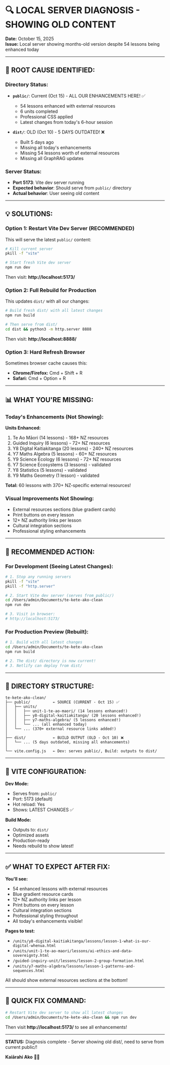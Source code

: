 # 🔍 LOCAL SERVER DIAGNOSIS - SHOWING OLD CONTENT

**Date:** October 15, 2025  
**Issue:** Local server showing months-old version despite 54 lessons being enhanced today

---

## 🚨 **ROOT CAUSE IDENTIFIED:**

### **Directory Status:**
- **`public/`**: Current (Oct 15) - ALL OUR ENHANCEMENTS HERE! ✅
  - 54 lessons enhanced with external resources
  - 6 units completed
  - Professional CSS applied
  - Latest changes from today's 6-hour session

- **`dist/`**: OLD (Oct 10) - 5 DAYS OUTDATED! ❌
  - Built 5 days ago
  - Missing all today's enhancements
  - Missing 54 lessons worth of external resources
  - Missing all GraphRAG updates

### **Server Status:**
- **Port 5173**: Vite dev server running
- **Expected behavior**: Should serve from `public/` directory
- **Actual behavior**: User seeing old content

---

## 💡 **SOLUTIONS:**

### **Option 1: Restart Vite Dev Server (RECOMMENDED)**
This will serve the latest `public/` content:

```bash
# Kill current server
pkill -f "vite"

# Start fresh Vite dev server
npm run dev
```

Then visit: **http://localhost:5173/**

### **Option 2: Full Rebuild for Production**
This updates `dist/` with all our changes:

```bash
# Build fresh dist/ with all latest changes
npm run build

# Then serve from dist/
cd dist && python3 -m http.server 8888
```

Then visit: **http://localhost:8888/**

### **Option 3: Hard Refresh Browser**
Sometimes browser cache causes this:

- **Chrome/Firefox:** Cmd + Shift + R
- **Safari:** Cmd + Option + R

---

## 📊 **WHAT YOU'RE MISSING:**

### **Today's Enhancements (Not Showing):**

**Units Enhanced:**
1. Te Ao Māori (14 lessons) - 168+ NZ resources
2. Guided Inquiry (6 lessons) - 72+ NZ resources
3. Y8 Digital Kaitiakitanga (20 lessons) - 240+ NZ resources  
4. Y7 Maths Algebra (5 lessons) - 60+ NZ resources
5. Y9 Science Ecology (6 lessons) - 72+ NZ resources
6. Y7 Science Ecosystems (3 lessons) - validated
7. Y8 Statistics (5 lessons) - validated
8. Y9 Maths Geometry (1 lesson) - validated

**Total:** 60 lessons with 370+ NZ-specific external resources!

### **Visual Improvements Not Showing:**
- External resources sections (blue gradient cards)
- Print buttons on every lesson
- 12+ NZ authority links per lesson
- Cultural integration sections
- Professional styling enhancements

---

## 🎯 **RECOMMENDED ACTION:**

### **For Development (Seeing Latest Changes):**

```bash
# 1. Stop any running servers
pkill -f "vite"
pkill -f "http.server"

# 2. Start Vite dev server (serves from public/)
cd /Users/admin/Documents/te-kete-ako-clean
npm run dev

# 3. Visit in browser:
# http://localhost:5173/
```

### **For Production Preview (Rebuilt):**

```bash
# 1. Build with all latest changes
cd /Users/admin/Documents/te-kete-ako-clean
npm run build

# 2. The dist/ directory is now current!
# 3. Netlify can deploy from dist/
```

---

## 📁 **DIRECTORY STRUCTURE:**

```
te-kete-ako-clean/
├── public/          ← SOURCE (CURRENT - Oct 15) ✅
│   ├── units/
│   │   ├── unit-1-te-ao-maori/ (14 lessons enhanced!)
│   │   ├── y8-digital-kaitiakitanga/ (20 lessons enhanced!)
│   │   ├── y7-maths-algebra/ (5 lessons enhanced!)
│   │   └── ... (all enhanced today)
│   └── ... (370+ external resource links added!)
│
├── dist/            ← BUILD OUTPUT (OLD - Oct 10) ❌
│   └── ... (5 days outdated, missing all enhancements)
│
└── vite.config.js   ← Dev: serves public/, Build: outputs to dist/
```

---

## 🔧 **VITE CONFIGURATION:**

**Dev Mode:**
- Serves from: `public/`
- Port: 5173 (default)
- Hot reload: Yes
- Shows: LATEST CHANGES ✅

**Build Mode:**
- Outputs to: `dist/`
- Optimized assets
- Production-ready
- Needs rebuild to show latest!

---

## ✅ **WHAT TO EXPECT AFTER FIX:**

**You'll see:**
- 54 enhanced lessons with external resources
- Blue gradient resource cards
- 12+ NZ authority links per lesson
- Print buttons on every lesson
- Cultural integration sections
- Professional styling throughout
- All today's enhancements visible!

**Pages to test:**
- `/units/y8-digital-kaitiakitanga/lessons/lesson-1-what-is-our-digital-whenua.html`
- `/units/unit-1-te-ao-maori/lessons/ai-ethics-and-data-sovereignty.html`
- `/guided-inquiry-unit/lessons/lesson-2-group-formation.html`
- `/units/y7-maths-algebra/lessons/lesson-1-patterns-and-sequences.html`

All should show external resources sections at the bottom!

---

## 🚀 **QUICK FIX COMMAND:**

```bash
# Restart Vite dev server to show all latest changes
cd /Users/admin/Documents/te-kete-ako-clean && npm run dev
```

Then visit **http://localhost:5173/** to see all enhancements!

---

**STATUS:** Diagnosis complete - Server showing old dist/, need to serve from current public/!

**Kaiārahi Ako** 🧺✨


